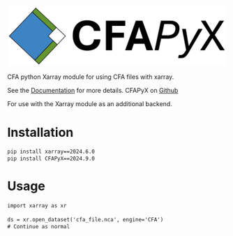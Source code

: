 ![CFAPyX long logo: Blue, Green and White squares arranged in Diamond formation](https://github.com/cedadev/CFAPyX/blob/main/docs/source/_images/CFAPyX_long.jpg)

CFA python Xarray module for using CFA files with xarray.

See the [Documentation](https://cedadev.github.io/CFAPyX/) for more details.
CFAPyX on [Github](https://github.com/cedadev/CFAPyX)

For use with the Xarray module as an additional backend.

# Installation

```
pip install xarray==2024.6.0
pip install CFAPyX==2024.9.0
```

# Usage

```
import xarray as xr

ds = xr.open_dataset('cfa_file.nca', engine='CFA')
# Continue as normal

```

